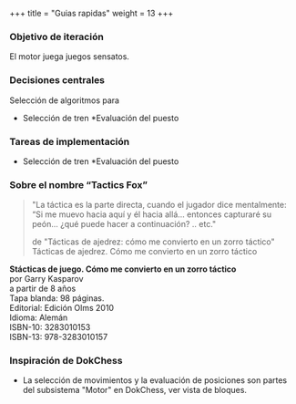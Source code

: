 +++
title = "Guias rapidas"
weight = 13
+++

### Objetivo de iteración
El motor juega juegos sensatos.

### Decisiones centrales
Selección de algoritmos para

* Selección de tren
*Evaluación del puesto

### Tareas de implementación
* Selección de tren
*Evaluación del puesto

### Sobre el nombre “Tactics Fox”

> "La táctica es la parte directa, cuando el jugador dice mentalmente: “Si me muevo hacia aquí y él hacia allá... entonces capturaré su peón... ¿qué puede hacer a continuación? .. etc."
>
> de "Tácticas de ajedrez: cómo me convierto en un zorro táctico"
 Tácticas de ajedrez. Cómo me convierto en un zorro táctico

**Stácticas de juego. Cómo me convierto en un zorro táctico**  
por Garry Kasparov  
a partir de 8 años  
Tapa blanda: 98 páginas.  
Editorial: Edición Olms 2010  
Idioma: Alemán  
ISBN-10: 3283010153  
ISBN-13: 978-3283010157

### Inspiración de DokChess

* La selección de movimientos y la evaluación de posiciones son partes del subsistema "Motor" en DokChess, ver vista de bloques.
